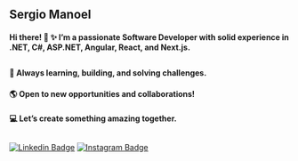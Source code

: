 ## Sergio Manoel
  
#### Hi there! 👋 ✨ I’m a passionate Software Developer with solid experience in .NET, C#, ASP.NET, Angular, React, and Next.js.
##
#### 🚀 Always learning, building, and solving challenges.
#### 🌎 Open to new opportunities and collaborations!
#### 💻 Let’s create something amazing together.

 ##
 [![Linkedin Badge](https://img.shields.io/badge/-LinkedIn-blue?style=flat-square&logo=Linkedin&logoColor=white&link=https://www.linkedin.com/in/sergio-manoel-639060115/)](https://www.linkedin.com/in/sergio-manoel-639060115/) [![Instagram Badge](https://img.shields.io/badge/-Instagram-violet?style=flat-square&logo=Instagram&logoColor=white&link=https://https://www.instagram.com/the_manuca/)](https://www.instagram.com/the_manuca/)
